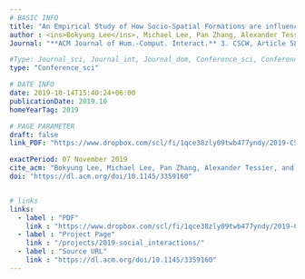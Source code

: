 ```yaml
---
# BASIC INFO
title: "An Empirical Study of How Socio-Spatial Formations are influenced by Interior Elements and Displays in an Office Context"
author : <ins>Bokyung Lee</ins>, Michael Lee, Pan Zhang, Alexander Tessier, Azam Khan.
Journal: "**ACM Journal of Hum.-Comput. Interact.** 3. CSCW, Article 58. <span style='color: blue;'>**Honorable Mention Award (Top 5%)</span>**"

#Type: Journal_sci, Journal_int, Journal_dom, Conference_sci, Conference_int, conference_dom
type: "Conference_sci"

# DATE INFO
date: 2019-10-14T15:40:24+06:00
publicationDate: 2019.10
homeYearTag: 2019

# PAGE PARAMETER
draft: false
link_PDF: "https://www.dropbox.com/scl/fi/1qce38zly09twb477yndy/2019-CSCW.pdf?rlkey=m8cdh3fx1jlg1xhe9cai346i5&dl=0"

exactPeriod: 07 November 2019
cite_acm: "Bokyung Lee, Michael Lee, Pan Zhang, Alexander Tessier, and Azam Khan. 2019. An Empirical Study of How Socio-Spatial Formations are Influenced by Interior Elements and Displays in an Office Context. Proc. ACM Hum.-Comput. Interact. 3, CSCW, Article 58 (November 2019), 26 pages."
doi: "https://dl.acm.org/doi/10.1145/3359160"


# links
links:
  - label : "PDF"
    link : "https://www.dropbox.com/scl/fi/1qce38zly09twb477yndy/2019-CSCW.pdf?rlkey=m8cdh3fx1jlg1xhe9cai346i5&dl=0"
  - label : "Project Page"
    link : "/projects/2019-social_interactions/"
  - label : "Source URL"
    link : "https://dl.acm.org/doi/10.1145/3359160"
---
```

